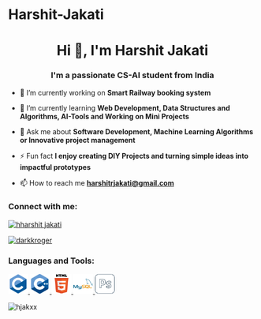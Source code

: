# Harshit-Jakati

<h1 align="center">Hi 👋, I'm Harshit Jakati</h1>
<h3 align="center">I'm a passionate CS-AI student from India</h3>



- 🔭 I’m currently working on **Smart Railway booking system**

- 🌱 I’m currently learning **Web Development, Data Structures and Algorithms, AI-Tools and Working on Mini Projects**

- 💬 Ask me about **Software Development, Machine Learning Algorithms or Innovative project management**

- ⚡ Fun fact **I enjoy creating DIY Projects and turning simple ideas into impactful prototypes**

-  📫 How to reach me **harshitrjakati@gmail.com**

<h3 align="left">Connect with me:</h3>
<p align="left">
<a href="https://www.linkedin.com/in/harshit-jakati-744232320?utm_source=share&utm_campaign=share_via&utm_content=profile&utm_medium=android_app" target="blank"><img align="center" src="https://raw.githubusercontent.com/rahuldkjain/github-profile-readme-generator/master/src/images/icons/Social/linked-in-alt.svg" alt="hharshit jakati" height="30" width="40" /></a>
</p>  <p align="left">
<a href="https://twitter.com/darkkroger" target="blank"><img align="center" src="https://raw.githubusercontent.com/rahuldkjain/github-profile-readme-generator/master/src/images/icons/Social/twitter.svg" alt="darkkroger" height="30" width="40" /></a>
</p>


<h3 align="left">Languages and Tools:</h3>
<p align="left"> <a href="https://www.cprogramming.com/" target="_blank" rel="noreferrer"> <img src="https://raw.githubusercontent.com/devicons/devicon/master/icons/c/c-original.svg" alt="c" width="40" height="40"/> </a> <a href="https://www.w3schools.com/cpp/" target="_blank" rel="noreferrer"> <img src="https://raw.githubusercontent.com/devicons/devicon/master/icons/cplusplus/cplusplus-original.svg" alt="cplusplus" width="40" height="40"/> </a> <a href="https://www.w3.org/html/" target="_blank" rel="noreferrer"> <img src="https://raw.githubusercontent.com/devicons/devicon/master/icons/html5/html5-original-wordmark.svg" alt="html5" width="40" height="40"/> </a> <a href="https://www.mysql.com/" target="_blank" rel="noreferrer"> <img src="https://raw.githubusercontent.com/devicons/devicon/master/icons/mysql/mysql-original-wordmark.svg" alt="mysql" width="40" height="40"/> </a> <a href="https://www.photoshop.com/en" target="_blank" rel="noreferrer"> <img src="https://raw.githubusercontent.com/devicons/devicon/master/icons/photoshop/photoshop-line.svg" alt="photoshop" width="40" height="40"/> </a> </p>


<p><img align="center" src="https://github-readme-streak-stats.herokuapp.com/?user=hjakxx&" alt="hjakxx" /></p>
 
